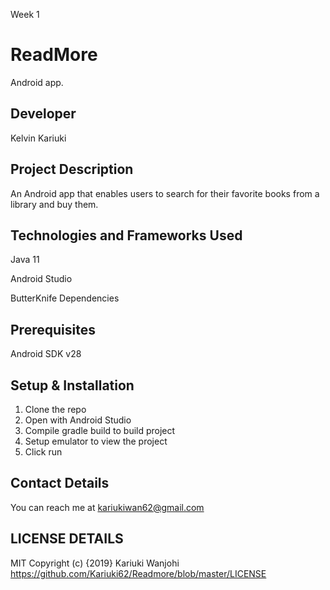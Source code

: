 Week 1
# ReadMore
Android app.

## Developer
Kelvin Kariuki

## Project Description
An Android app that enables users to search for their favorite books from a library and buy them.

## Technologies and Frameworks Used
Java 11

Android Studio

ButterKnife Dependencies

## Prerequisites
Android SDK v28

## Setup & Installation
1. Clone the repo
2. Open with Android Studio
3. Compile gradle build to build project
4. Setup emulator to view the project
5. Click run

## Contact Details
You can reach me at kariukiwan62@gmail.com

## LICENSE DETAILS
MIT Copyright (c) {2019} Kariuki Wanjohi https://github.com/Kariuki62/Readmore/blob/master/LICENSE



